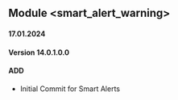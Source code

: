 ## Module <smart_alert_warning>

#### 17.01.2024
#### Version 14.0.1.0.0
#### ADD

- Initial Commit for Smart Alerts

